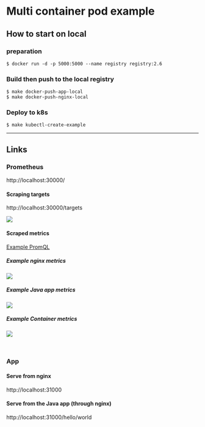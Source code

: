 # Multi container pod example

## How to start on local

### preparation

```
$ docker run -d -p 5000:5000 --name registry registry:2.6
```

### Build then push to the local registry

```
$ make docker-push-app-local
$ make docker-push-nginx-local
```

### Deploy to k8s

```
$ make kubectl-create-example
```

---

## Links

### Prometheus

http://localhost:30000/

#### Scraping targets

http://localhost:30000/targets

![](http://static.matsumana.info/blog/prometheus_scraping_target_example.png)

#### Scraped metrics

[Example PromQL](http://localhost:30000/graph?g0.range_input=30m&g0.expr=rate(nginx_http_requests_total%7Binstance%3D~%22.*%3A9113%22%7D%5B1m%5D)&g0.tab=0&g1.range_input=1h&g1.expr=jvm_memory_used_bytes%7Barea%3D%22heap%22%2C%20instance%3D~%22.*%3A28080%22%7D&g1.tab=0&g2.range_input=1h&g2.expr=container_memory_working_set_bytes%7Bcontainer%3D~%22multi-container-pod-example-.*%22%7D&g2.tab=0)

##### Example nginx metrics

![](http://static.matsumana.info/blog/nginx_metrics_example.png)

##### Example Java app metrics

![](http://static.matsumana.info/blog/jvm_metrics_example.png)

##### Example Container metrics

![](http://static.matsumana.info/blog/container_metrics_example.png)

&nbsp;

### App

#### Serve from nginx
http://localhost:31000

#### Serve from the Java app (through nginx)
http://localhost:31000/hello/world
